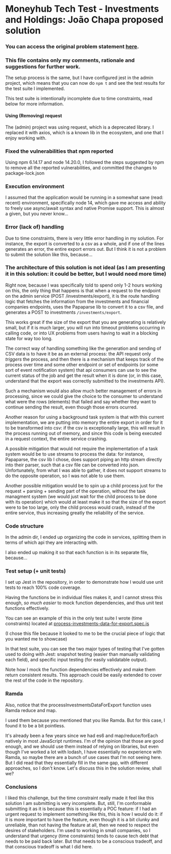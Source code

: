 # Moneyhub Tech Test - Investments and Holdings: João Chapa proposed solution

### You can access the original problem statement [here](README_OLD.md).

### This file contains only my comments, rationale and suggestions for further work.

The setup process is the same, but I have configured jest in the admin project, which means that you can now do `npm t` and see the test results for the test suite I implemented.

This test suite is intentionally incomplete due to time constraints, read below for more information.

#### Using (Removing) request

The (admin) project was using request, which is a deprecated library. I replaced it with axios, which is a known lib in the ecosystem, and one that I enjoy working with.

### Fixed the vulnerabilities that npm reported

Using npm 6.14.17 and node 14.20.0, I followed the steps suggested by npm to remove all the reported vulnerabilities, and committed the changes to package-lock.json

### Execution environment

I assumed that the application would be running in a somewhat sane (read: recent) environment, specifically node 14, which gave me access and ability to freely use async/await syntax and native Promise support. This is almost a given, but you never know...

### Error (lack of) handling

Due to time constraints, there is very little error handling in my solution. For instance,
the export is converted to a csv as a whole, and if one of the lines generates an error, the entire export errors out. But I think it is not a problem to submit the solution like this, because...

### The architecture of this solution is not ideal (as I am presenting it in this solution: it could be better, but I would need more time)

Right now, because I was specifically told to spend only 1-2 hours working on this, the only thing that happens is that when a request to the endpoint on the admin service (POST /investments/export), it is the route handling logic that fetches the information from the investments and financial companies endpoints, uses the Papaparse lib to convert it to a csv file, and generates a POST to investments `/investments/export`.

This works great if the size of the export that you are generating is relatively small, but if it is much larger, you will run into timeout problems occurring in calling code, or into UX problems from users having to wait in a blocking state for way too long.

The correct way of handling something like the generation and sending of CSV data is to have it be as an external process: the API request only _triggers_ the process, and then there is a mechanism that keeps track of the process over time and some other endpoint or set of endpoints (or some sort of event notification system) that api consumers can use to see the current status of the job and get the result when it is done (or, in this case, understand that the export was correctly submitted to the investments API).

Such a mechanism would also allow much better management of errors in processing, since we could give the choice to the consumer to understand what were the rows (elements) that failed and say whether they want to continue sending the result, even though those errors ocurred.

Another reason for using a background task system is that with this current implementation, we are putting into memory the entire export in order for it to be transformed into csv: if the csv is exceptionally large, this will result in the process running out of memory, and since this code is being executed in a request context, the entire service crashing.

A possible mitigation that would not require the implementation of a task system would be to use streams to process the data: for instance, Papaparse, the csv lib I chose, does support piping an http stream directly into their parser, such that a csv file can be converted into json.
Unfortunately, from what I was able to gather, it does not support streams to do the opposite operation, so I was not able to use them.

Another possible mitigation would be to spin up a child process just for the request + parsing + sending part of the operation, without the task managment system (we would just wait for the child process to be done with its operation) which would at least make it so that the size of the export were to be too large, only the child process would crash, instead of the entire service, thus increasing greatly the reliability of the service.  

### Code structure

In the admin dir, I ended up organizing the code in services, splitting them in terms of which api they are interacting with. 

I also ended up making it so that each function is in its separate file, because...

### Test setup (+ unit tests)

I set up Jest in the repository, in order to demonstrate how I would use unit tests to reach 100% code coverage.

Having the functions be in individual files makes it, and I cannot stress this enough, _so much easier_ to mock function dependencies, and thus unit test functions effectively.

You can see an example of this in the only test suite I wrote (time constraints) located at [process-investments-data-for-export.spec.js](./admin/src/services/investments/__tests__/process-investments-data-for-export.spec.js)

(I chose this file because it looked to me to be the crucial piece of logic that you wanted me to showcase)

In that test suite, you can see the two major types of testing that I've gotten used to doing with Jest: snapshot testing (easier than manually validating each field), and specific input testing (for easily validatable output).

Note how I mock the function dependencies effectively and make them return consistent results.
This approach could be easily extended to cover the rest of the code in the repository.

### Ramda

Also, notice that the processInvestmentsDataForExport function uses Ramda reduce and map.

I used them because you mentioned that you like Ramda. But for this case, I found it to be a bit pointless.

It's already been a few years since we had es6 and map/reduce/forEach natively in most JavaScript runtimes. I'm of the opinion that those are good enough, and we should use them instead of relying on libraries, but even though I've worked a lot with lodash, I have essentially no experience with Ramda, so maybe there are a bunch of use cases that I'm not seeing here. But I did read that they essentially fill in the same gap, with different approaches, so I don't know. Let's discuss this in the solution review, shall we?

### Conclusions

I liked this challenge, but the time constraint really made it feel like this solution I am submitting is very incomplete. But, still, I'm conformable submitting it as it is because this is essentially a POC feature: if I had an urgent request to implement something like this, this is how I would do it: if it is more important to have the feature, even though it is a bit clunky and unreliable, than not having the feature at all, then we need to respect the desires of stakeholders. I'm used to working in small companies, so I understand that urgency (time constraints) tends to cause tech debt that needs to be paid back later. But that needs to be a conscious tradeoff, and that conscious tradeoff is what I did here.







